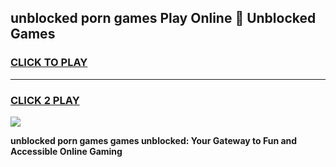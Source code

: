 
## unblocked porn games Play Online 👋 Unblocked Games
<h3>
<a href="https://premium.freeplayer.one?title=unblocked_porn_games&ref=19F">CLICK TO PLAY</a></h3>
<hr>

<h3>
<a href="https://premium.freeplayer.one?title=unblocked_porn_games&ref=19F">CLICK 2 PLAY</a>
  
</h3>

<a href="https://premium.freeplayer.one?title=unblocked_porn_games&ref=19F"><img src="https://clearcache.store/games.png"></a>


**unblocked porn games games unblocked: Your Gateway to Fun and Accessible Online Gaming**
